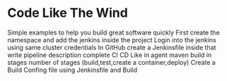 # Code Like The Wind
Simple examples to help you build great software quickly
First create the namespace and add the jenkins inside the project
Login into the jenkins using same cluster credentials
In GitHub create a Jenkinsfile inside that write pipeline description complete CI CD
Like in agent maven build in stages number of stages (build,test,create a container,deploy)
Create a Build Confing file using Jenkinsfile and Build 
